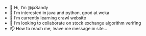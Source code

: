 - 👋 Hi, I’m @jxSandy
- 👀 I’m interested in java and python, good at weka
- 🌱 I’m currently learning crawl website
- 💞️ I’m looking to collaborate on stock exchange algorithm verifing
- 📫 How to reach me, leave me message in site...

<!---
jxSandy/jxSandy is a ✨ special ✨ repository because its `README.md` (this file) appears on your GitHub profile.
You can click the Preview link to take a look at your changes.
--->
